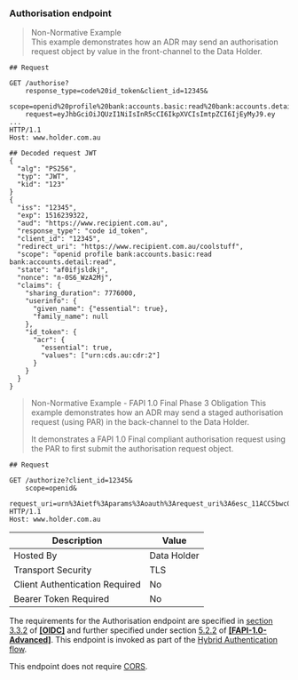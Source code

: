 ### Authorisation endpoint

> Non-Normative Example  
> This example demonstrates how an ADR may send an authorisation request object by value in the front-channel to the Data Holder.

```
## Request

GET /authorise?
    response_type=code%20id_token&client_id=12345&
    scope=openid%20profile%20bank:accounts.basic:read%20bank:accounts.detail:read&
    request=eyJhbGciOiJQUzI1NiIsInR5cCI6IkpXVCIsImtpZCI6IjEyMyJ9.ey ...
HTTP/1.1
Host: www.holder.com.au

## Decoded request JWT
{
  "alg": "PS256",
  "typ": "JWT",
  "kid": "123"
}
{
  "iss": "12345",
  "exp": 1516239322,
  "aud": "https://www.recipient.com.au",
  "response_type": "code id_token",
  "client_id": "12345",
  "redirect_uri": "https://www.recipient.com.au/coolstuff",
  "scope": "openid profile bank:accounts.basic:read bank:accounts.detail:read",
  "state": "af0ifjsldkj",
  "nonce": "n-0S6_WzA2Mj",
  "claims": {
    "sharing_duration": 7776000,
    "userinfo": {
      "given_name": {"essential": true},
      "family_name": null
    },
    "id_token": {
      "acr": {
        "essential": true,
        "values": ["urn:cds.au:cdr:2"]
      }
    }
  }
}

```

> Non-Normative Example - FAPI 1.0 Final Phase 3 Obligation
> This example demonstrates how an ADR may send a staged authorisation request (using PAR) in the back-channel to the Data Holder. 
>
> It demonstrates a FAPI 1.0 Final compliant authorisation request using the PAR to first submit the authorisation request object. 

```
## Request

GET /authorize?client_id=12345&
    scope=openid&
    request_uri=urn%3Aietf%3Aparams%3Aoauth%3Arequest_uri%3A6esc_11ACC5bwc014ltc14eY22c
HTTP/1.1
Host: www.holder.com.au

```

| Description | Value |
|---|---|
| Hosted By | Data Holder |
| Transport Security | TLS |
| Client Authentication Required| No|
| Bearer Token Required| No|

The requirements for the Authorisation endpoint are specified in [section 3.3.2](https://openid.net/specs/openid-connect-core-1_0.html#HybridAuthorizationEndpoint) of **[[OIDC]](#nref-OIDC)** and further specified under section [5.2.2](https://openid.net/specs/openid-financial-api-part-2-1_0.html#authorization-server) of **[[FAPI-1.0-Advanced]](#nref-FAPI-1-0-Advanced)**. This endpoint is invoked as part of the [Hybrid Authentication flow](#oidc-hybrid-flow).

This endpoint does not require [CORS](https://consumerdatastandardsaustralia.github.io/standards/#cors).
